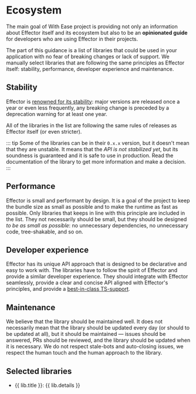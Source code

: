 <script setup>
    import { ecosystem } from '../ecosystem.ts'
    console.log(ecosystem)
</script>

# Ecosystem

The main goal of With Ease project is providing not only an information about Effector itself and its ecosystem but also to be an **opinionated guide** for developers who are using Effector in their projects.

The part of this guidance is a list of libraries that could be used in your application with no fear of breaking changes or lack of support. We manually select libraries that are following the same principles as Effector itself: stability, performance, developer experience and maintenance.

## Stability

Effector is [renowned for its stability](https://effector.dev/en/core-principles/releases/): major versions are released once a year or even less frequently, any breaking change is preceded by a deprecation warning for at least one year.

All of the libraries in the list are following the same rules of releases as Effector itself (or even stricter).

::: tip
Some of the libraries can be in their `0.x.x` version, but it doesn't mean that they are unstable. It means that the _API is not stabilized yet_, but its soundness is guaranteed and it is safe to use in production. Read the documentation of the library to get more information and make a decision.
:::

## Performance

Effector is small and performant by design. It is a goal of the project to keep the bundle size as small as possible and to make the runtime as fast as possible. Only libraries that keeps in line with this principle are included in the list. They not necessarily should be small, but they should be designed _to be as small as possible_: no unnecessary dependencies, no unnecessary code, tree-shakable, and so on.

## Developer experience

Effector has its unique API approach that is designed to be declarative and easy to work with. The libraries have to follow the spirit of Effector and provide a similar developer experience. They should integrate with Effector seamlessly, provide a clear and concise API aligned with Effector's principles, and provide a [best-in-class TS-support](/statements/typescript).

## Maintenance

We believe that the library should be maintained well. It does not necessarily mean that the library should be updated every day (or should to be updated at all), but it should be maintained — issues should be answered, PRs should be reviewed, and the library should be updated when it is necessary. We do not respect stale-bots and auto-closing issues, we respect the human touch and the human approach to the library.

## Selected libraries

<ul v-for="lib in ecosystem">
  <li><a :href="lib.link">{{ lib.title }}</a>: {{ lib.details }}</li>
</ul>
